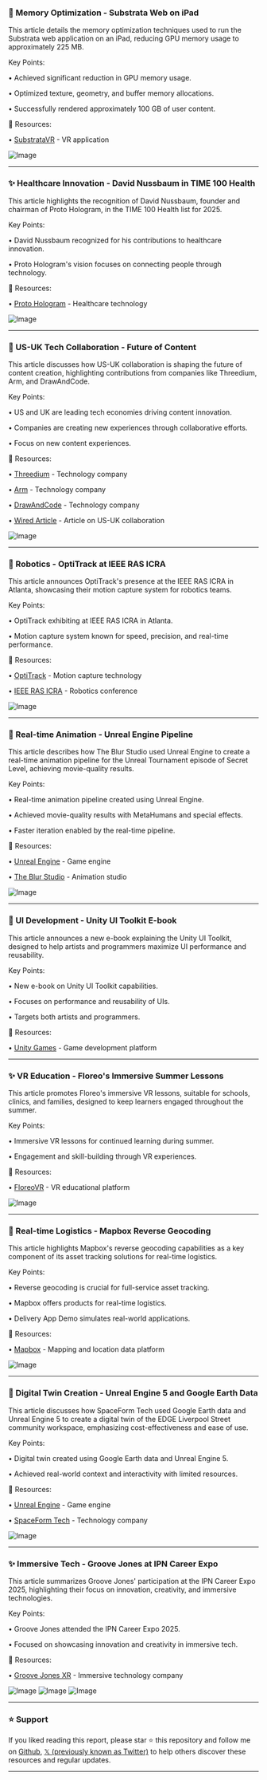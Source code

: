 ### 🤖 Memory Optimization - Substrata Web on iPad

This article details the memory optimization techniques used to run the Substrata web application on an iPad, reducing GPU memory usage to approximately 225 MB.

Key Points:

• Achieved significant reduction in GPU memory usage.


• Optimized texture, geometry, and buffer memory allocations.


• Successfully rendered approximately 100 GB of user content.


🔗 Resources:

• [SubstrataVR](https://x.com/SubstrataVr) -  VR application


![Image](https://pbs.twimg.com/media/Gqg2zQlaYAAb2FM?format=jpg&name=small)


---
### ✨ Healthcare Innovation - David Nussbaum in TIME 100 Health

This article highlights the recognition of David Nussbaum, founder and chairman of Proto Hologram, in the TIME 100 Health list for 2025.

Key Points:

• David Nussbaum recognized for his contributions to healthcare innovation.


• Proto Hologram's vision focuses on connecting people through technology.


🔗 Resources:

• [Proto Hologram](https://x.com/ProtoHologram) - Healthcare technology


![Image](https://pbs.twimg.com/media/Gqg30tWbcAMgiuU?format=jpg&name=small)


---
### 🤖 US-UK Tech Collaboration - Future of Content

This article discusses how US-UK collaboration is shaping the future of content creation, highlighting contributions from companies like Threedium, Arm, and DrawAndCode.

Key Points:

• US and UK are leading tech economies driving content innovation.


• Companies are creating new experiences through collaborative efforts.


•  Focus on new content experiences.


🔗 Resources:

• [Threedium](https://x.com/Threedium) - Technology company


• [Arm](https://x.com/Arm) - Technology company


• [DrawAndCode](https://x.com/DrawAndCode) - Technology company


• [Wired Article](https://wired.com/sponsored/story/how-us-uk-collaboration-is-changing-the-future-of-content/) -  Article on US-UK collaboration


![Image](https://pbs.twimg.com/media/GqSGrxpWQAAPgGb?format=jpg&name=small)


---
### 🚀 Robotics - OptiTrack at IEEE RAS ICRA

This article announces OptiTrack's presence at the IEEE RAS ICRA in Atlanta, showcasing their motion capture system for robotics teams.

Key Points:

• OptiTrack exhibiting at IEEE RAS ICRA in Atlanta.


• Motion capture system known for speed, precision, and real-time performance.


🔗 Resources:

• [OptiTrack](https://x.com/optitrack) - Motion capture technology


• [IEEE RAS ICRA](https://x.com/ieee_ras_icra) - Robotics conference


![Image](https://pbs.twimg.com/amplify_video_thumb/1920599979816857600/img/6YUdXTG2lJgOAWVy.jpg)


---
### 🤖 Real-time Animation - Unreal Engine Pipeline

This article describes how The Blur Studio used Unreal Engine to create a real-time animation pipeline for the Unreal Tournament episode of Secret Level, achieving movie-quality results.

Key Points:

• Real-time animation pipeline created using Unreal Engine.


• Achieved movie-quality results with MetaHumans and special effects.


• Faster iteration enabled by the real-time pipeline.


🔗 Resources:

• [Unreal Engine](https://x.com/UnrealEngine) - Game engine


• [The Blur Studio](https://x.com/TheBlurStudio) - Animation studio


![Image](https://pbs.twimg.com/media/GqdZpATWIAAyuUO.jpg)


---
### 🚀 UI Development - Unity UI Toolkit E-book

This article announces a new e-book explaining the Unity UI Toolkit, designed to help artists and programmers maximize UI performance and reusability.

Key Points:

• New e-book on Unity UI Toolkit capabilities.


• Focuses on performance and reusability of UIs.


• Targets both artists and programmers.


🔗 Resources:

• [Unity Games](https://x.com/unitygames) - Game development platform



---
### ✨ VR Education - Floreo's Immersive Summer Lessons

This article promotes Floreo's immersive VR lessons, suitable for schools, clinics, and families, designed to keep learners engaged throughout the summer.

Key Points:

• Immersive VR lessons for continued learning during summer.


• Engagement and skill-building through VR experiences.


🔗 Resources:

• [FloreoVR](https://hubs.la/Q03lHrQ10) -  VR educational platform


![Image](https://pbs.twimg.com/media/GqcyfVgWMAANyqz?format=jpg&name=small)


---
### 🤖 Real-time Logistics - Mapbox Reverse Geocoding

This article highlights Mapbox's reverse geocoding capabilities as a key component of its asset tracking solutions for real-time logistics.

Key Points:

• Reverse geocoding is crucial for full-service asset tracking.


• Mapbox offers products for real-time logistics.


• Delivery App Demo simulates real-world applications.


🔗 Resources:

• [Mapbox](https://x.com/Mapbox) - Mapping and location data platform


![Image](https://pbs.twimg.com/media/GqSAYCbWcAA_SNj?format=jpg&name=small)


---
### 🤖 Digital Twin Creation - Unreal Engine 5 and Google Earth Data

This article discusses how SpaceForm Tech used Google Earth data and Unreal Engine 5 to create a digital twin of the EDGE Liverpool Street community workspace, emphasizing cost-effectiveness and ease of use.

Key Points:

• Digital twin created using Google Earth data and Unreal Engine 5.


• Achieved real-world context and interactivity with limited resources.



🔗 Resources:

• [Unreal Engine](https://x.com/UnrealEngine) - Game engine


• [SpaceForm Tech](https://x.com/SpaceForm_Tech) - Technology company


![Image](https://pbs.twimg.com/media/GqcSqlpWwAI4IJj.jpg)


---
### ✨ Immersive Tech - Groove Jones at IPN Career Expo

This article summarizes Groove Jones' participation at the IPN Career Expo 2025, highlighting their focus on innovation, creativity, and immersive technologies.

Key Points:

• Groove Jones attended the IPN Career Expo 2025.


• Focused on showcasing innovation and creativity in immersive tech.


🔗 Resources:

• [Groove Jones XR](https://x.com/GrooveJonesXR) - Immersive technology company


![Image](https://pbs.twimg.com/media/GqcSfGGXAAA4szl?format=jpg&name=small)
![Image](https://pbs.twimg.com/media/GqcSgRSW4AAA1mO?format=jpg&name=360x360)
![Image](https://pbs.twimg.com/media/GqcSg49WQAA_LHU?format=jpg&name=small)


---

### ⭐️ Support

If you liked reading this report, please star ⭐️ this repository and follow me on [Github](https://github.com/Drix10), [𝕏 (previously known as Twitter)](https://x.com/DRIX_10_) to help others discover these resources and regular updates.

---